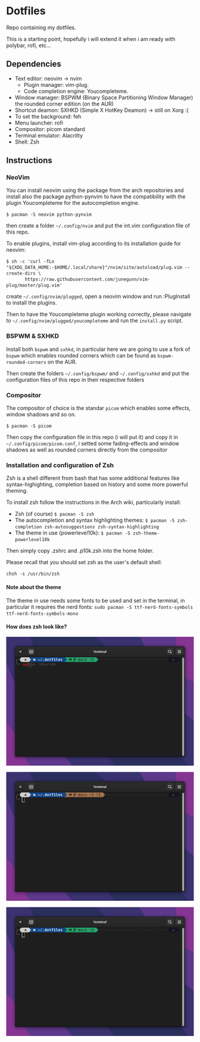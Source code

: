 # Dotfiles
Repo containing my dotfiles.

This is a starting point, hopefully i will extend it when i am ready with polybar, rofi, etc... 
## Dependencies
* Text editor: neovim -> nvim 
	* Plugin manager: vim-plug.  
	* Code completion engine: Youcompleteme. 
* Window manager: BSPWM (Binary Space Partitioning Window Manager) the rounded corner edition  (on the AUR)
* Shortcut deamon: SXHKD (Simple X HotKey Deamon) -> still on Xorg :(
* To set the background: feh 
* Menu launcher: rofi 
* Compositor: picom standard
* Terminal emulator: Alacritty 
* Shell: Zsh

## Instructions 

### NeoVim
You can install neovim using the package from the arch repositories and install also the package python-pynvim to have the compatibility with the plugin Youcompleteme for the autocompletion engine. 
``` 
$ pacman -S neovim python-pynvim
```
then create a folder `~/.config/nvim` and put the int.vim configuration file of this repo.

To enable plugins, install vim-plug according to its installation guide for neovim: 
```
$ sh -c 'curl -fLo "${XDG_DATA_HOME:-$HOME/.local/share}"/nvim/site/autoload/plug.vim --create-dirs \
       https://raw.githubusercontent.com/junegunn/vim-plug/master/plug.vim'
```
create `~/.config/nvim/plugged`, open a neovim window and run :PlugInstall to install the plugins. 

Then to have the Youcompleteme plugin working correctly, please navigate to `~/.config/nvim/plugged/youcompleteme` and run the `install.py` script. 

### BSPWM & SXHKD 
Install both `bspwm` and `sxhkd`, in particular here we are going to use a fork of `bspwm` which enables rounded corners which can be found as `bspwm-rounded-corners` on the AUR.

Then create the folders `~/.config/bspwm/` and `~/.config/sxhkd` and put the configuration files of this repo in their respective folders 

### Compositor 
The compositor of choice is the standar `picom` which enables some effects, window shadows and so on. 

```
$ pacman -S picom 
```
Then copy the configuration file in this repo (i will put it) and copy it in `~/.config/picom/picom.conf`, i setted some fading-effects and window shadows as well as rounded corners directly from the compositor
### Installation and configuration of Zsh
Zsh is a shell different from bash that has some additional features like syntax-highighting, completion based on history and some more powerful theming.

To install zsh follow the instructions in the Arch wiki, particularly install: 
* Zsh (of course) `$ pacman -S zsh` 
* The autocompletion and syntax highlighting themes: `$ pacman -S zsh-completion zsh-autosuggestions zsh-syntax-highlighting`
* The theme in use (powerlevel10k): `$ pacman -S zsh-theme-powerlevel10k`

Then simply copy .zshrc and .p10k.zsh into the home folder. 

Please recall that you should set zsh as the user's default shell: 
``` 
chsh -s /usr/bin/zsh
```
#### Note about the theme
The theme in use needs some fonts to be used and set in the terminal, in particular it requires the nerd fonts: `sudo pacman -S ttf-nerd-fonts-symbols ttf-nerd-fonts-symbols-mono` 

#### How does zsh look like? 
![Zsh highlight completion](https://github.com/PoolGallez/.dotfiles/blob/main/images/zsh_high_compl.png?raw=true "Zsh syntax highlighting and completion")

![Zsh not commited repo changes](https://github.com/PoolGallez/.dotfiles/blob/main/images/zsh_staged_notComm.png?raw=true "Zsh changes not committed yet")

![Zsh changes not pushed](https://github.com/PoolGallez/.dotfiles/blob/main/images/zsh_commt_notPush.png?raw=true "Zsh changes not pushed yet")
